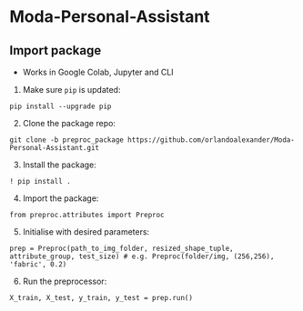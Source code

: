# Moda-Personal-Assistant

## Import package

- Works in Google Colab, Jupyter and CLI

1. Make sure `pip` is updated:
```
pip install --upgrade pip
```
2. Clone the package repo:
```
git clone -b preproc_package https://github.com/orlandoalexander/Moda-Personal-Assistant.git
```
3. Install the package: 
```%cd Moda-Personal-Assistant
! pip install .
```
4. Import the package:
```
from preproc.attributes import Preproc
```
5. Initialise with desired parameters:
```
prep = Preproc(path_to_img_folder, resized_shape_tuple, attribute_group, test_size) # e.g. Preproc(folder/img, (256,256), 'fabric', 0.2)
```
6. Run the preprocessor:
```
X_train, X_test, y_train, y_test = prep.run()
```
